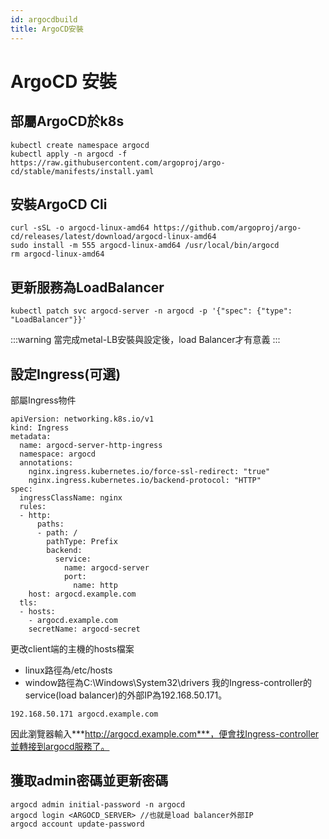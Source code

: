 ```yaml
---
id: argocdbuild
title: ArgoCD安裝
---
```


# ArgoCD 安裝

## 部屬ArgoCD於k8s
```
kubectl create namespace argocd
kubectl apply -n argocd -f https://raw.githubusercontent.com/argoproj/argo-cd/stable/manifests/install.yaml
```
## 安裝ArgoCD Cli
```
curl -sSL -o argocd-linux-amd64 https://github.com/argoproj/argo-cd/releases/latest/download/argocd-linux-amd64
sudo install -m 555 argocd-linux-amd64 /usr/local/bin/argocd
rm argocd-linux-amd64
```
## 更新服務為LoadBalancer
```
kubectl patch svc argocd-server -n argocd -p '{"spec": {"type": "LoadBalancer"}}'
```
:::warning
當完成metal-LB安裝與設定後，load Balancer才有意義
:::

## 設定Ingress(可選)
部屬Ingress物件
```
apiVersion: networking.k8s.io/v1
kind: Ingress
metadata:
  name: argocd-server-http-ingress
  namespace: argocd
  annotations:
    nginx.ingress.kubernetes.io/force-ssl-redirect: "true"
    nginx.ingress.kubernetes.io/backend-protocol: "HTTP"
spec:
  ingressClassName: nginx
  rules:
  - http:
      paths:
      - path: /
        pathType: Prefix
        backend:
          service:
            name: argocd-server
            port:
              name: http
    host: argocd.example.com
  tls:
  - hosts:
    - argocd.example.com
    secretName: argocd-secret
```

更改client端的主機的hosts檔案
- linux路徑為/etc/hosts
- window路徑為C:\Windows\System32\drivers
我的Ingress-controller的service(load balancer)的外部IP為192.168.50.171。
```
192.168.50.171 argocd.example.com
```
因此瀏覽器輸入***http://argocd.example.com***，便會找Ingress-controller並轉接到argocd服務了。

## 獲取admin密碼並更新密碼
```
argocd admin initial-password -n argocd
argocd login <ARGOCD_SERVER> //也就是load balancer外部IP
argocd account update-password
```